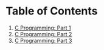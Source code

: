 
# Table of Contents
1. [C Programming: Part 1](https://github.com/kalpak92/System-Programming/blob/master/2.%20Introduction%20to%20C%20Programming/1.%20C%20Programming.md)
2. [C Programming: Part 2](https://github.com/kalpak92/System-Programming/blob/master/2.%20Introduction%20to%20C%20Programming/C%20Programming%20-%20Part%202.md)
3. [C Programming: Part 3](https://github.com/kalpak92/System-Programming/blob/master/2.%20Introduction%20to%20C%20Programming/C%20Programming%20-%20Part%203.md)
